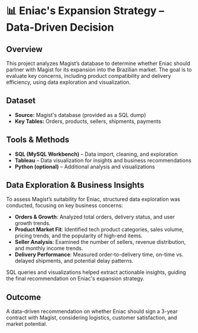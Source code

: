 # 📊 Eniac's Expansion Strategy – Data-Driven Decision  

## Overview  
This project analyzes Magist’s database to determine whether Eniac should partner with Magist for its expansion into the Brazilian market. The goal is to evaluate key concerns, including product compatibility and delivery efficiency, using data exploration and visualization.  

## Dataset  
- **Source:** Magist's database (provided as a SQL dump)  
- **Key Tables:** Orders, products, sellers, shipments, payments  

## Tools & Methods  
- **SQL (MySQL Workbench)** – Data import, cleaning, and exploration  
- **Tableau** – Data visualization for insights and business recommendations  
- **Python (optional)** – Additional analysis and visualizations  

## Data Exploration & Business Insights  
To assess Magist’s suitability for Eniac, structured data exploration was conducted, focusing on key business concerns:  

- **Orders & Growth**: Analyzed total orders, delivery status, and user growth trends.  
- **Product Market Fit**: Identified tech product categories, sales volume, pricing trends, and the popularity of high-end items.  
- **Seller Analysis**: Examined the number of sellers, revenue distribution, and monthly income trends.  
- **Delivery Performance**: Measured order-to-delivery time, on-time vs. delayed shipments, and potential delay patterns.  

SQL queries and visualizations helped extract actionable insights, guiding the final recommendation on Eniac's expansion strategy.  

## Outcome  
A data-driven recommendation on whether Eniac should sign a 3-year contract with Magist, considering logistics, customer satisfaction, and market potential.  
